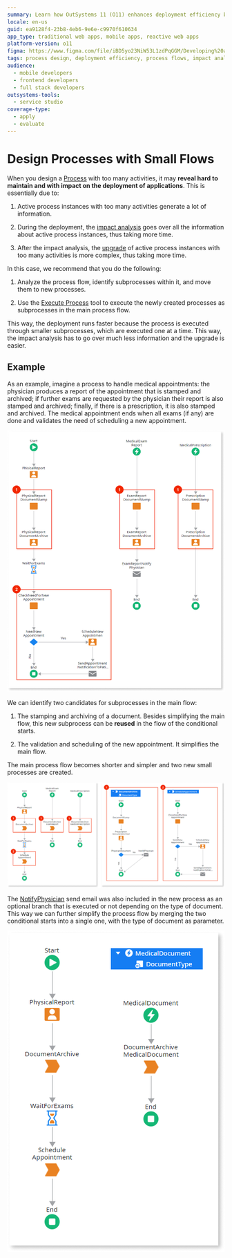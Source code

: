 ```yaml
---
summary: Learn how OutSystems 11 (O11) enhances deployment efficiency by designing processes with smaller, manageable subprocesses.
locale: en-us
guid: ea9128f4-23b8-4eb6-9e6e-c9970f610634
app_type: traditional web apps, mobile apps, reactive web apps
platform-version: o11
figma: https://www.figma.com/file/iBD5yo23NiW53L1zdPqGGM/Developing%20an%20Application?node-id=273:24
tags: process design, deployment efficiency, process flows, impact analysis, process upgrades
audience:
  - mobile developers
  - frontend developers
  - full stack developers
outsystems-tools:
  - service studio
coverage-type:
  - apply
  - evaluate
---
```


# Design Processes with Small Flows

When you design a [Process](../intro.md) with too many activities, it may **reveal hard to maintain and with impact on the deployment of applications**. This is essentially due to:

1. Active process instances with too many activities generate a lot of information.

2. During the deployment, the [impact analysis](../process-upgrade/intro.md) goes over all the information about active process instances, thus taking more time.

3. After the impact analysis, the [upgrade](../process-upgrade/intro.md) of active process instances with too many activities is more complex, thus taking more time.

In this case, we recommend that you do the following:

1. Analyze the process flow, identify subprocesses within it, and move them to new processes.

2. Use the [Execute Process](<../../../ref/lang/auto/class-execute-process.md>) tool to execute the newly created processes as subprocesses in the main process flow.

This way, the deployment runs faster because the process is executed through smaller subprocesses, which are executed one at a time. This way, the impact analysis has to go over much less information and the upgrade is easier.


## Example

As an example, imagine a process to handle medical appointments: the physician produces a report of the appointment that is stamped and archived; if further exams are requested by the physician their report is also stamped and archived; finally, if there is a prescription, it is also stamped and archived. The medical appointment ends when all exams (if any) are done and validates the need of scheduling a new appointment.

![Diagram of a complex medical appointment process flow with multiple activities including report production, stamping, archiving, and handling prescriptions.](images/small-flows-1.png "Complex Medical Appointment Process Flow")

We can identify two candidates for subprocesses in the main flow:

1. The stamping and archiving of a document. Besides simplifying the main flow, this new subprocess can be **reused** in the flow of the conditional starts.

2. The validation and scheduling of the new appointment. It simplifies the main flow.

The main process flow becomes shorter and simpler and two new small processes are created.

![Simplified diagram of a medical appointment process flow after breaking down into subprocesses for stamping, archiving, and appointment scheduling.](images/small-flows-2.png "Simplified Medical Appointment Process Flow")

The [NotifyPhysician](<../../../ref/lang/auto/class-send-email.md>) send email was also included in the new process as an optional branch that is executed or not depending on the type of document. This way we can further simplify the process flow by merging the two conditional starts into a single one, with the type of document as parameter.

![Optimized medical appointment process flow diagram featuring subprocesses and an optional email notification branch.](images/small-flows-3.png "Optimized Medical Appointment Process Flow with Email Notification")
